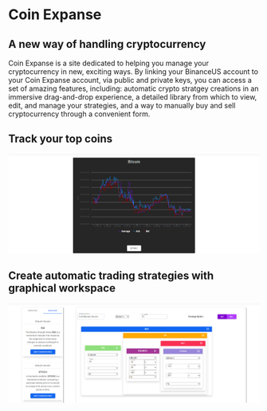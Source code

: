 # Coin Expanse
## A new way of handling cryptocurrency

Coin Expanse is a site dedicated to helping you manage your cryptocurrency in new, exciting ways. By linking your BinanceUS account to your Coin Expanse account, via public and private keys, you can access a set of amazing features, including: automatic crypto stratgey creations in an immersive drag-and-drop experience, a detailed library from which to view, edit, and manage your strategies, and a way to manually buy and sell cryptocurrency through a convenient form.

## Track your top coins
![Strategy Creation Page in Action](assets/chart.png)

## Create automatic trading strategies with graphical workspace
![Strategy Creation Page in Action](assets/creation_page.png)
